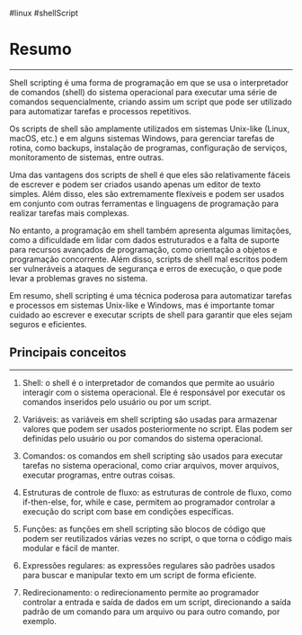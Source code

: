 #linux #shellScript

# Resumo
---

Shell scripting é uma forma de programação em que se usa o interpretador de comandos (shell) do sistema operacional para executar uma série de comandos sequencialmente, criando assim um script que pode ser utilizado para automatizar tarefas e processos repetitivos.

Os scripts de shell são amplamente utilizados em sistemas Unix-like (Linux, macOS, etc.) e em alguns sistemas Windows, para gerenciar tarefas de rotina, como backups, instalação de programas, configuração de serviços, monitoramento de sistemas, entre outras.

Uma das vantagens dos scripts de shell é que eles são relativamente fáceis de escrever e podem ser criados usando apenas um editor de texto simples. Além disso, eles são extremamente flexíveis e podem ser usados em conjunto com outras ferramentas e linguagens de programação para realizar tarefas mais complexas.

No entanto, a programação em shell também apresenta algumas limitações, como a dificuldade em lidar com dados estruturados e a falta de suporte para recursos avançados de programação, como orientação a objetos e programação concorrente. Além disso, scripts de shell mal escritos podem ser vulneráveis a ataques de segurança e erros de execução, o que pode levar a problemas graves no sistema.

Em resumo, shell scripting é uma técnica poderosa para automatizar tarefas e processos em sistemas Unix-like e Windows, mas é importante tomar cuidado ao escrever e executar scripts de shell para garantir que eles sejam seguros e eficientes.


## Principais conceitos
---
1.  Shell: o shell é o interpretador de comandos que permite ao usuário interagir com o sistema operacional. Ele é responsável por executar os comandos inseridos pelo usuário ou por um script.
    
2.  Variáveis: as variáveis em shell scripting são usadas para armazenar valores que podem ser usados posteriormente no script. Elas podem ser definidas pelo usuário ou por comandos do sistema operacional.
    
3.  Comandos: os comandos em shell scripting são usados para executar tarefas no sistema operacional, como criar arquivos, mover arquivos, executar programas, entre outras coisas.
    
4.  Estruturas de controle de fluxo: as estruturas de controle de fluxo, como if-then-else, for, while e case, permitem ao programador controlar a execução do script com base em condições específicas.
    
5.  Funções: as funções em shell scripting são blocos de código que podem ser reutilizados várias vezes no script, o que torna o código mais modular e fácil de manter.
    
6.  Expressões regulares: as expressões regulares são padrões usados para buscar e manipular texto em um script de forma eficiente.
    
7.  Redirecionamento: o redirecionamento permite ao programador controlar a entrada e saída de dados em um script, direcionando a saída padrão de um comando para um arquivo ou para outro comando, por exemplo.